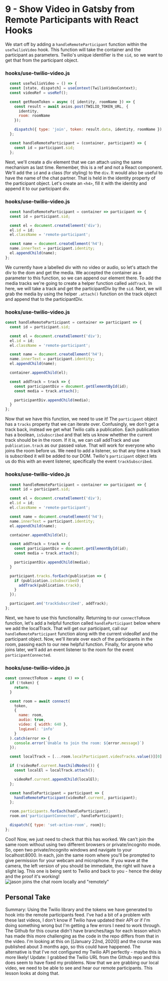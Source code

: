 # 9 - Show Video in Gatsby from Remote Participants with React Hooks

We start off by adding a `handleRemoteParticipant` function within the `useTwilioVideo` hook.  This function will take the container and the participant as parameters.
Twilio's unique identifier is the `sid`, so we want to get that from the participant object.
### hooks/use-twilio-video.js
```jsx
  const useTwilioVideo = () => {
  const [state, dispatch] = useContext(TwilioVideoContext);
  const videoRef = useRef();

  const getRoomToken = async ({ identity, roomName }) => {
    const result = await axios.post(TWILIO_TOKEN_URL, {
      identity,
      room: roomName
    });

    dispatch({ type: 'join', token: result.data, identity, roomName });
  };

  const handleRemoteParticipant = (container, participant) => {
    const id = participant.sid;
  };
```
Next, we'll create a div element that we can attach using the same mechanism as last time. Remember, this is a ref and not a React component. We'll add the `id` and a class (for styling) to the `div`. 
It would also be useful to have the name of the chat partner. That is held in the identity property of the participant object. Let's create an `<h4>`, fill it with the identity and append it to our participant div.
### hooks/use-twilio-video.js
```jsx
  const handleRemoteParticipant = container => participant => {
  const id = participant.sid;

  const el = document.createElement('div');
  el.id = id;
  el.className = 'remote-participant';

  const name = document.createElement('h4');
  name.innerText = participant.identity;
  el.appendChild(name);
};
```
We currently have a labelled div with no video or audio, so let's attach the div to the dom and get the media.
We accepted the container as a parameter to this function, so we can append our element there.
To add the media tracks we're going to create a helper function called `addTrack`. In here, we will take a track and get the participantDiv by the `sid`. Next, we will grab the media by using the helper `.attach()` function on the track object and append that to the participantDiv.
### hooks/use-twilio-video.js
```jsx
const handleRemoteParticipant = container => participant => {
  const id = participant.sid;

  const el = document.createElement('div');
  el.id = id;
  el.className = 'remote-participant';

  const name = document.createElement('h4');
  name.innerText = participant.identity;
  el.appendChild(name);

  container.appendChild(el);

  const addTrack = track => {
    const participantDiv = document.getElementById(id);
    const media = track.attach();

    participantDiv.appendChild(media);
  }
};
```
Now that we have this function, we need to use it! The `participant` object has a `tracks` property that we can iterate over. Confusingly, we don't get a track back, instead we get what Twilio calls a publication. Each publication has a boolean, `isSubscribed` and that lets us know whetther the current track should be in the room. If it is, we can call addTrack and use `publication.track` as our passed value.
That will work for everyone who joins the room before us. We need to add a listener, so that any time a track is subscribed it will be added to our DOM. Twilio's `participant` object lets us do this with an event listener, specifically the event `trackSubscribed`.
### hooks/use-twilio-video.js
```jsx
  const handleRemoteParticipant = container => participant => {
  const id = participant.sid;

  const el = document.createElement('div');
  el.id = id;
  el.className = 'remote-participant';

  const name = document.createElement('h4');
  name.innerText = participant.identity;
  el.appendChild(name);

  container.appendChild(el);

  const addTrack = track => {
    const participantDiv = document.getElementById(id);
    const media = track.attach();

    participantDiv.appendChild(media);
  }

  participant.tracks.forEach(publication => {
    if (publication.isSubscribed) {
      addTrack(publication.track);
    }
  });

  participant.on('trackSubscribed', addTrack);
};
```
Next, we have to use this functionality. Returning to our `connectToRoom` function, let's add a helpful function called `handleParticipant` below where we add the localTrack. That will get our participant, call our `handleRemoteParticipant` function along with the current videoRef and the participant object.
Now, we'll iterate over each of the participants in the room, passing each to our new helpful function. Finally, for anyone who joins later, we'll add an event listener to the room for the event `participantConnected`.
### hooks/use-twilio-video.js
```jsx
const connectToRoom = async () => {
  if (!token) {
    return;
  }

  const room = await connect(
    token,
    { 
      name: room, 
      audio: true, 
      video: { width: 640 }, 
      logLevel: 'info' 
    }
  ).catch(error => {
    console.error(`Unable to join the room: ${error.message}`)
  });

  const localTrack = [...room.localParticipant.videoTracks.value()][0].track;

  if (!videoRef.current.hasChildNodes()) {
    const localEl = localTrack.attach();

    videoRef.current.appendChild(localEl);
  };

  const handleParticipant = participant => {
    handleRemoteParticipant(videoRef.current, participant);
  };

  room.participants.forEach(handleParticipant);
  room.on('participantConnected', handleParticipant);

  dispatch({ type: 'set-active-room', room});
};
```
Cool! Now, we just need to check that this has worked. We can't join the same room without using two different browsers or private/incognito mode. 
So, open two private/incognito windows and navigate to your localhost:8000. In each, join the same room where you'll be prompted to give permission for your webcam and microphone.
If you wave at the camera, the left version of you should be immediate, the right will have a slight lag. This one is being sent to Twilio and back to you - hence the delay and the proof it's working!
![jason joins the chat room locally and "remotely"](https://res.cloudinary.com/dg3gyk0gu/image/upload/v1576277267/transcript-images/gatsby-show-video-in-gatsby-from-remote-participants-with-react-hooks-jason-joins-twice.jpg)

## Personal Take

Summary: Using the Twilio library and the tokens we have generated to hook into the remote participants feed. I've had a bit of a problem with these last videos, I don't know if Twilio have updated their API or if I'm doing something wrong but I'm getting a few errors I need to work through. The Github for this course didn't have branches/tags for each lesson which has made this more challenging as the code in the repo differs from that in the video. I'm looking at this on [[January 22nd, 2020]] and the course was published about 3 months ago, so this could have happened. The alternative is that I've not configured my Twilio API perfectly - maybe this is more likely! Update: I grabbed the Twilio URL from the Github repo and this does seem to have fixed my problems.
Now that we are grabbing our local video, we need to be able to see and hear our remote participants. This lesson looks at doing that.